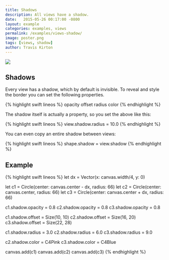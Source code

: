 ```yaml
---
title: Shadows
description: All views have a shadow.
date:   2015-05-26 00:17:00 -0800
layout: example
categories: examples, views
permalink: /examples/views-shadow/
image: poster.png
tags: [views, shadow]
author: Travis Kirton
---
```

![](shadow.png)

## Shadows
Every view has a shadow, which by default is invisible. To reveal and style the border you can set the following properties.

{% highlight swift lineos %}
opacity
offset
radius
color
{% endhighlight %}

The shadow itself is actually a property, so you set the above like this:

{% highlight swift lineos %}
view.shadow.radius = 10.0
{% endhighlight %}

You can even copy an entire shadow between views:

{% highlight swift lineos %}
shape.shadow = view.shadow
{% endhighlight %}

## Example
{% highlight swift lineos %}
let dx = Vector(x: canvas.width/4, y: 0)

let c1 = Circle(center: canvas.center - dx, radius: 66)
let c2 = Circle(center: canvas.center, radius: 66)
let c3 = Circle(center: canvas.center + dx, radius: 66)

c1.shadow.opacity = 0.8
c2.shadow.opacity = 0.8
c3.shadow.opacity = 0.8

c1.shadow.offset = Size(10, 10)
c2.shadow.offset = Size(16, 20)
c3.shadow.offset = Size(22, 28)

c1.shadow.radius = 3.0
c2.shadow.radius = 6.0
c3.shadow.radius = 9.0

c2.shadow.color = C4Pink
c3.shadow.color = C4Blue

canvas.add(c1)
canvas.add(c2)
canvas.add(c3)
{% endhighlight %}
